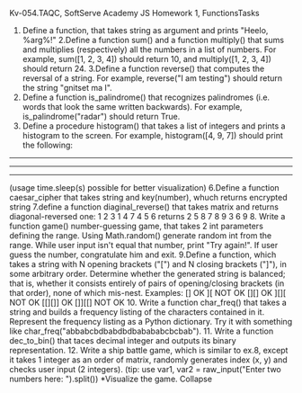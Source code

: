 Kv-054.TAQC, SoftServe Academy
JS Homework 1, FunctionsTasks

1. Define a function, that takes string as argument and prints "Heelo, %arg%!"
2.Define a function sum() and a function multiply() that sums and multiplies (respectively) all the numbers in a list of numbers. For example, sum([1, 2, 3, 4]) should return 10, and multiply([1, 2, 3, 4]) should return 24.
3.Define a function reverse() that computes the reversal of a string. For example, reverse("I am testing") should return the string "gnitset ma I".
4. Define a function is_palindrome() that recognizes palindromes (i.e. words that look the same written backwards). For example, is_palindrome("radar") should return True.
5. Define a procedure histogram() that takes a list of integers and prints a histogram to the screen. For example, histogram([4, 9, 7]) should print the following:
****
*********
******
(usage time.sleep(s) possible for better visualization)
6.Define a function caesar_cipher that takes string and key(number), whuch returns encrypted string
7.define a function diaginal_reverse() that takes matrix and returns diagonal-reversed one:
1 2 3         1 4 7
4 5 6 returns 2 5 8
7 8 9         3 6 9
8. Write a function game() number-guessing game, that takes 2 int parameters defining the range. Using Math.random() generate random int from the range. While user input isn't equal that number, print "Try again!". If user guess the number, congratulate him and exit.
9.Define a function, which takes a string with N opening brackets ("[") and N closing brackets ("]"), in some arbitrary order.
Determine whether the generated string is balanced; that is, whether it consists entirely of pairs of opening/closing brackets (in that order), none of which mis-nest.
Examples:
   []        OK   ][        NOT OK
   [][]      OK   ][][      NOT OK
   [[][]]    OK   []][[]    NOT OK
10. Write a function char_freq() that takes a string and builds a frequency listing of the characters contained in it. Represent the frequency listing as a Python dictionary. Try it with something like char_freq("abbabcbdbabdbdbabababcbcbab").
11. Write a function dec_to_bin() that taces decimal integer and outputs its binary representation.
12. Write a ship battle game, which is similar to ex.8, except it takes 1 integer as an order of matrix, randomly generates index (x, y) and checks user input (2 integers).
(tip: use var1, var2 = raw_input("Enter two numbers here: ").split())
*Visualize the game.
Collapse



